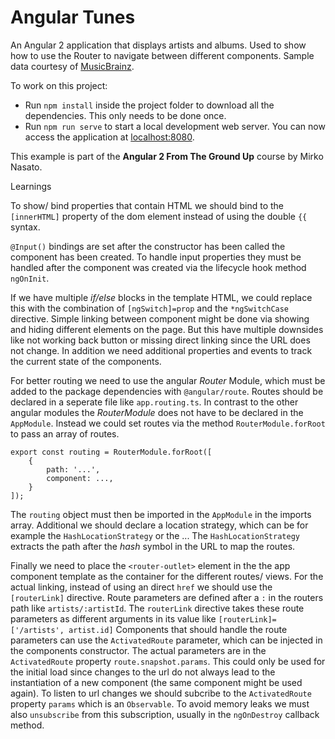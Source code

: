 # Angular Tunes

An Angular 2 application that displays artists and albums.
Used to show how to use the Router to navigate between different components.
Sample data courtesy of [MusicBrainz](https://musicbrainz.org/).

To work on this project:

* Run `npm install` inside the project folder to download all the dependencies. This only needs to be done once.
* Run `npm run serve` to start a local development web server. You can now access the application at [localhost:8080](http://localhost:8080/).

This example is part of the **Angular 2 From The Ground Up** course by Mirko Nasato.


Learnings

To show/ bind properties that contain HTML we should bind to the `[innerHTML]` property of the dom element instead of using the double `{{` syntax.

`@Input()` bindings are set after the constructor has been called the component has been created.
To handle input properties they must be handled after the component was created via the lifecycle hook method `ngOnInit`. 

If we have multiple *if/else* blocks in the template HTML, we could replace this with the combination of `[ngSwitch]=prop` and the `*ngSwitchCase` directive.
Simple linking between component might be done via showing and hiding different elements on the page.
But this have multiple downsides like not working back button or missing direct linking since the URL does not change.
In addition we need additional properties and events to track the current state of the components.

For better routing we need to use the angular *Router* Module, which must be added to the package dependencies with `@angular/route`.
Routes should be declared in a seperate file like `app.routing.ts`.
In contrast to the other angular modules the *RouterModule* does not have to be declared in the `AppModule`.
Instead we could set routes via the method `RouterModule.forRoot` to pass an array of routes.

```
export const routing = RouterModule.forRoot([
    {
        path: '...',
        component: ...,
    }
]);
```

The `routing` object must then be imported in the `AppModule` in the imports array.
Additional we should declare a location strategy, which can be for example the `HashLocationStrategy` or the ...
The `HashLocationStrategy` extracts the path after the *hash* symbol in the URL to map the routes.

Finally we need to place the `<router-outlet>` element in the the app component template as the container for the different routes/ views.
For the actual linking, instead of using an direct `href` we should use the `[routerLink]` directive.
Route parameters are defined after a `:` in the routers path like `artists/:artistId`.
The `routerLink` directive takes these route parameters as different arguments in its value like `[routerLink]=['/artists', artist.id]`
Components that should  handle the route parameters can use the `ActivatedRoute` parameter, which can be injected in the components constructor.
The actual parameters are in the `ActivatedRoute` property `route.snapshot.params`.
This could only be used for the initial load since changes to the url do not always lead to the instantiation of a new component (the same component might be used again).
To listen to url changes we should subcribe to the `ActivatedRoute` property `params` which is an `Observable`.
To avoid memory leaks we must also `unsubscribe` from this subscription, usually in the `ngOnDestroy` callback method.